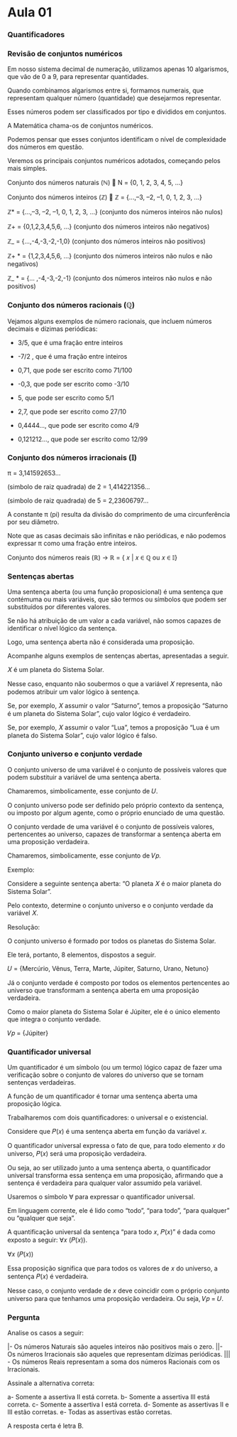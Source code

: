 # Aula 01

### Quantificadores

### Revisão de conjuntos numéricos

Em nosso sistema decimal de numeração, utilizamos apenas 10 algarismos, que vão de 0 a 9, para representar quantidades.

Quando combinamos algarismos entre si, formamos numerais, que representam qualquer número (quantidade) que desejarmos representar.

Esses números podem ser classificados por tipo e divididos em conjuntos.

A Matemática chama-os de conjuntos numéricos.

Podemos pensar que esses conjuntos identificam o nível de complexidade dos números em questão.

Veremos os principais conjuntos numéricos adotados, começando pelos mais simples.

Conjunto dos números naturais (ℕ)  N = {0, 1, 2, 3, 4, 5, ...}

Conjunto dos números inteiros (ℤ)  ℤ = {...,–3, –2, –1, 0, 1, 2, 3, ...}

ℤ* = {...,–3, –2, –1, 0, 1, 2, 3, ...} (conjunto dos números inteiros não nulos)

ℤ+ = {0,1,2,3,4,5,6, …} (conjunto dos números inteiros não negativos)

ℤ_ = {…,-4,-3,-2,-1,0} (conjunto dos números inteiros não positivos)

ℤ+ * = {1,2,3,4,5,6, …} (conjunto dos números inteiros não nulos e não negativos)

ℤ_ * = {… ,-4,-3,-2,-1} (conjunto dos números inteiros não nulos e não positivos)

### Conjunto dos números racionais (ℚ)

Vejamos alguns exemplos de número racionais, que incluem números decimais e dízimas periódicas:

- 3/5, que é uma fração entre inteiros

- -7/2 , que é uma fração entre inteiros

- 0,71, que pode ser escrito como 71/100

- -0,3, que pode ser escrito como -3/10

- 5, que pode ser escrito como 5/1

- 2,7, que pode ser escrito como 27/10

- 0,4444..., que pode ser escrito como 4/9

- 0,121212..., que pode ser escrito como 12/99

### Conjunto dos números irracionais (𝕀)

π = 3,141592653...

(simbolo de raiz quadrada) de 2 = 1,414221356...

(simbolo de raiz quadrada) de 5 = 2,23606797...

A constante π (pi) resulta da divisão do comprimento de uma circunferência por seu diâmetro.

Note que as casas decimais são infinitas e não periódicas, e não podemos expressar π como uma fração entre inteiros.

Conjunto dos números reais
(ℝ) -> ℝ = { 𝑥 | 𝑥 ∈ ℚ ou 𝑥 ∈ 𝕀} 

### Sentenças abertas

Uma sentença aberta (ou uma função proposicional) é uma sentença que contémuma ou mais variáveis, que são termos ou símbolos que podem ser substituídos por diferentes valores.

Se não há atribuição de um valor a cada variável, não somos capazes de identificar o nível lógico da sentença.

Logo, uma sentença aberta não é considerada uma proposição.

Acompanhe alguns exemplos de sentenças abertas, apresentadas a seguir.

𝑋 é um planeta do Sistema Solar.

Nesse caso, enquanto não soubermos o que a variável 𝑋 representa, não podemos atribuir um valor lógico à sentença.

Se, por exemplo, 𝑋 assumir o valor “Saturno”, temos a proposição “Saturno é um planeta do Sistema Solar”, cujo valor lógico é verdadeiro.

Se, por exemplo, 𝑋 assumir o valor “Lua”, temos a proposição “Lua é um planeta do Sistema Solar”, cujo valor lógico é falso.

### Conjunto universo e conjunto verdade

O conjunto universo de uma variável é o conjunto de possíveis valores que podem substituir a variável de uma sentença aberta.

Chamaremos, simbolicamente, esse conjunto de 𝑈.

O conjunto universo pode ser definido pelo próprio contexto da sentença, ou imposto por algum agente, como o próprio enunciado de uma questão.

O conjunto verdade de uma variável é o conjunto de possíveis valores, pertencentes ao universo, capazes de transformar a sentença aberta em uma proposição verdadeira.

Chamaremos, simbolicamente, esse conjunto de 𝑉𝑝.

Exemplo:

Considere a seguinte sentença aberta: “O planeta 𝑋 é o maior planeta do Sistema Solar”.

Pelo contexto, determine o conjunto universo e o conjunto verdade da variável 𝑋.

Resolução:

O conjunto universo é formado por todos os planetas do Sistema Solar.

Ele terá, portanto, 8 elementos, dispostos a seguir.

𝑈 = {Mercúrio, Vênus, Terra, Marte, Júpiter, Saturno, Urano, Netuno}

Já o conjunto verdade é composto por todos os elementos pertencentes ao universo que transformam a sentença aberta em uma proposição verdadeira.

Como o maior planeta do Sistema Solar é Júpiter, ele é o único elemento que integra o conjunto verdade.

𝑉𝑝 = {Júpiter}

### Quantificador universal

Um quantificador é um símbolo (ou um termo) lógico capaz de fazer uma verificação sobre o conjunto de valores do universo que se tornam sentenças verdadeiras. 

A função de um quantificador é tornar uma sentença aberta uma proposição lógica.

Trabalharemos com dois quantificadores: o universal e o existencial.

Considere que 𝑃(𝑥) é uma sentença aberta em função da variável 𝑥.

O quantificador universal expressa o fato de que, para todo elemento 𝑥 do universo, 𝑃(𝑥) será uma proposição verdadeira. 

Ou seja, ao ser utilizado junto a uma sentença aberta, o quantificador universal transforma essa sentença em uma proposição, afirmando que a sentença é verdadeira para qualquer valor assumido pela variável.

Usaremos o símbolo ∀ para expressar o quantificador universal. 

Em linguagem corrente, ele é lido como “todo”, “para todo”, “para qualquer” ou “qualquer que seja”.

A quantificação universal da sentença “para todo 𝑥, 𝑃(𝑥)” é dada como exposto a seguir: ∀𝑥 (𝑃(𝑥)).

∀𝑥 (𝑃(𝑥))

Essa proposição significa que para todos os valores de 𝑥 do universo, a sentença 𝑃(𝑥) é verdadeira.

Nesse caso, o conjunto verdade de 𝑥 deve coincidir com o próprio conjunto universo para que tenhamos uma proposição verdadeira. Ou seja, 𝑉𝑝 = 𝑈.

### Pergunta

Analise os casos a seguir:

|- Os números Naturais são aqueles inteiros não positivos mais o zero.
||- Os números Irracionais são aqueles que representam dízimas periódicas.
||| - Os números Reais representam a soma dos números Racionais com os Irracionais.

Assinale a alternativa correta:

a- Somente a assertiva II está correta.
b- Somente a assertiva III está correta.
c- Somente a assertiva I está correta.
d- Somente as assertivas II e III estão corretas.
e- Todas as assertivas estão corretas.

A resposta certa é letra B.











